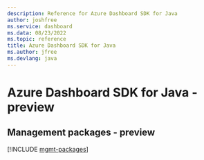 ```yaml
---
description: Reference for Azure Dashboard SDK for Java
author: joshfree
ms.service: dashboard
ms.data: 08/23/2022
ms.topic: reference
title: Azure Dashboard SDK for Java
ms.author: jfree
ms.devlang: java
---
```

# Azure Dashboard SDK for Java - preview

## Management packages - preview
[!INCLUDE [mgmt-packages](dashboard-mgmt-index.md)]